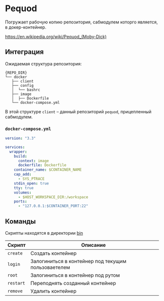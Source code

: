 # Pequod

Погружает рабочую копию репозитория, сабмодулем которго является, в докер-контейнер.

https://en.wikipedia.org/wiki/Pequod_(Moby-Dick)

## Интеграция

Ожидаемая структура репозитория:

```
{REPO_DIR}
└── docker
   ├── client
   ├── config
   │  └── bashrc
   ├── image
   │  ├── Dockerfile
   └── docker-compose.yml
```

В этой структуре `client` – данный репозиторий `pequod`, прицепленный сабмодулем.

### `docker-compose.yml`

```yaml
version: "3.3"

services:
  wrapper:
    build:
      context: image
      dockerfile: Dockerfile
    container_name: $CONTAINER_NAME
    cap_add:
      - SYS_PTRACE
    stdin_open: true
    tty: true
    volumes:
      - $HOST_WORKSPACE_DIR:/workspace
    ports:
      - "127.0.0.1:$CONTAINER_PORT:22"
```

## Команды

Скрипты находятся в директории [bin](/bin)

| Скрипт | Описание  |
| - | - |
| `create`   | Создать контейнер |
| `login` | Залогиниться в контейнер под текущим пользоваетелем |
| `root` | Залогиниться в контейнер под рутом |
| `restart` | Переподнять созданный контейнер |
| `remove` | Удалить контейнер |
